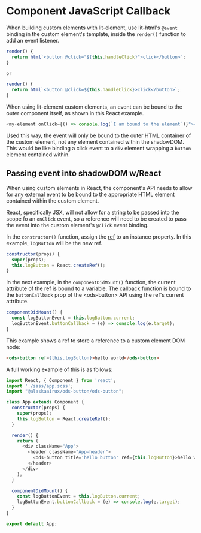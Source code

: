 # Component JavaScript Callback

When building custom elements with lit-element, use lit-html's `@event` binding in the custom element's template, inside the `render()` function to add an event listener.

```javascript
render() {
  return html`<button @click="${this.handleClick}">click</button>`;
}

or

render() {
  return html`<button @click=${this.handleClick}>click</button>`;
}
```

When using lit-element custom elements, an event can be bound to the outer component itself, as shown in this React example.

```js
<my-element onClick={() => console.log(`I am bound to the element`)}"></my-element>
```

Used this way, the event will only be bound to the outer HTML container of the custom element, not any element contained within the shadowDOM. This would be like binding a click event to a `div` element wrapping a `button` element contained within.

## Passing event into shadowDOM w/React

When using custom elements in React, the component's API needs to allow for any external event to be bound to the appropriate HTML element contained within the custom element.

React, specifically JSX, will not allow for a string to be passed into the scope fo an `onClick` event, so a reference will need to be created to pass the event into the custom element's `@click` event binding.

In the `constructor()` function, assign the [ref](https://reactjs.org/docs/refs-and-the-dom.html) to an instance property. In this example, `logButton` will be the new ref.

```javascript
constructor(props) {
  super(props);
  this.logButton = React.createRef();
}
```

In the next example, in the `componentDidMount()` function, the current attribute of the ref is bound to a variable. The callback function is bound to the `buttonCallback` prop of the \<ods-button> API using the ref's current attribute.

```js
componentDidMount() {
  const logButtonEvent = this.logButton.current;
  logButtonEvent.buttonCallback = (e) => console.log(e.target);
}
```

This example shows a ref to store a reference to a custom element DOM node:

```html
<ods-button ref={this.logButton}>hello world</ods-button>
```

A full working example of this is as follows:

```javascript
import React, { Component } from 'react';
import './sass/app.scss';
import "@alaskaairux/ods-button/ods-button";

class App extends Component {
  constructor(props) {
    super(props);
    this.logButton = React.createRef();
  }

  render() {
    return (
      <div className="App">
        <header className="App-header">
          <ods-button title='hello button' ref={this.logButton}>hello world</ods-button>
        </header>
      </div>
    );
  }

  componentDidMount() {
    const logButtonEvent = this.logButton.current;
    logButtonEvent.buttonCallback = (e) => console.log(e.target);
  }
}

export default App;
```

